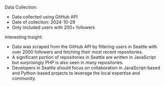 Data Collection:
- Data collected using GitHub API
- Date of collection: 2024-10-29
- Only included users with 200+ followers

Interesting Insight:
- Data was scraped from the GitHub API by filtering users in Seattle with over 2000 followers and fetching their most recent repositories.
- A significant portion of repositories in Seattle are written in JavaScript but surprisingly PHP is also seen in many repositories.
- Developers in Seattle should focus on collaboration in JavaScript-based and Python-based projects to leverage the local expertise and community.
